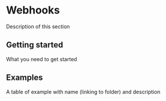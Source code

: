 # Webhooks
Description of this section

## Getting started
What you need to get started

## Examples
A table of example with name (linking to folder) and description